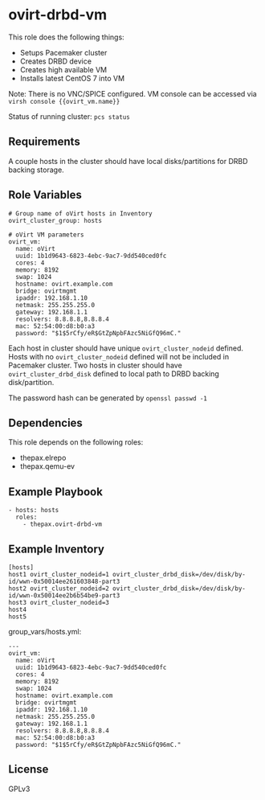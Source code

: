 ovirt-drbd-vm
=============

This role does the following things:
* Setups Pacemaker cluster
* Creates DRBD device
* Creates high available VM
* Installs latest CentOS 7 into VM

Note: There is no VNC/SPICE configured. VM console can be accessed via `virsh console {{ovirt_vm.name}}`

Status of running cluster: `pcs status`

Requirements
------------

A couple hosts in the cluster should have local disks/partitions for DRBD backing storage.

Role Variables
--------------

    # Group name of oVirt hosts in Inventory
    ovirt_cluster_group: hosts

    # oVirt VM parameters
    ovirt_vm:
      name: oVirt
      uuid: 1b1d9643-6823-4ebc-9ac7-9dd540ced0fc
      cores: 4
      memory: 8192
      swap: 1024
      hostname: ovirt.example.com
      bridge: ovirtmgmt
      ipaddr: 192.168.1.10
      netmask: 255.255.255.0
      gateway: 192.168.1.1
      resolvers: 8.8.8.8,8.8.8.4
      mac: 52:54:00:d8:b0:a3
      password: "$1$5rCfy/eR$GtZpNpbFAzc5NiGfQ96mC."

Each host in cluster should have unique `ovirt_cluster_nodeid` defined.
Hosts with no `ovirt_cluster_nodeid` defined will not be included in Pacemaker cluster.
Two hosts in cluster should have `ovirt_cluster_drbd_disk` defined to local path to DRBD backing disk/partition.

The password hash can be generated by `openssl passwd -1`

Dependencies
------------

This role depends on the following roles:
* thepax.elrepo
* thepax.qemu-ev

Example Playbook
----------------

    - hosts: hosts
      roles:
        - thepax.ovirt-drbd-vm

Example Inventory
----------------

    [hosts]
    host1 ovirt_cluster_nodeid=1 ovirt_cluster_drbd_disk=/dev/disk/by-id/wwn-0x50014ee261603848-part3
    host2 ovirt_cluster_nodeid=2 ovirt_cluster_drbd_disk=/dev/disk/by-id/wwn-0x50014ee2b6b54be9-part3
    host3 ovirt_cluster_nodeid=3
    host4
    host5

group_vars/hosts.yml:

    ---
    ovirt_vm:
      name: oVirt
      uuid: 1b1d9643-6823-4ebc-9ac7-9dd540ced0fc
      cores: 4
      memory: 8192
      swap: 1024
      hostname: ovirt.example.com
      bridge: ovirtmgmt
      ipaddr: 192.168.1.10
      netmask: 255.255.255.0
      gateway: 192.168.1.1
      resolvers: 8.8.8.8,8.8.8.4
      mac: 52:54:00:d8:b0:a3
      password: "$1$5rCfy/eR$GtZpNpbFAzc5NiGfQ96mC."

License
-------

GPLv3
